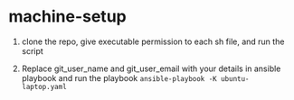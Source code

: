 # machine-setup

1. clone the repo, give executable permission to each sh file, and run the script

2. Replace git_user_name and git_user_email with your details in ansible playbook and run the playbook `ansible-playbook -K ubuntu-laptop.yaml`
